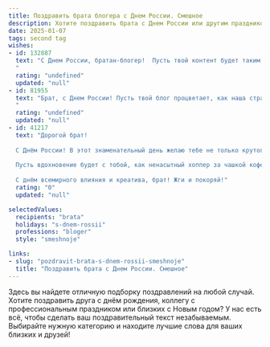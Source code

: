 ```yaml
---
title: Поздравить брата блогера с Днем России. Смешное
description: Хотите поздравить брата с Днем России или другим праздником? Наш ИИ создаст незабываемое поздравление, а вы обязательно выделитесь среди других.  
date: 2025-01-07
tags: second tag
wishes:
- id: 132887
  text: "С Днем России, братан-блогер!  Пусть твой контент будет таким же ярким и незабываемым, как салют на Красной площади, а подписчики – такими же преданными, как медведь к баночке с мёдом!  Главное – не забывай платить налоги, иначе придётся снимать видосы из налоговой...  шутка, конечно!  Или нет? 😉
  "
  rating: "undefined"
  updated: "null"
- id: 81955
  text: "Брат, с Днем России! Пусть твой блог процветает, как наша страна после очередных выборов! 😂
  "
  rating: "undefined"
  updated: "null"
- id: 41217
  text: "Дорогой брат!
  
  С Днём России! В этот знаменательный день желаю тебе не только крутого контента, но и много лайков в жизни! Пусть твои видео монтируются так же гладко, как река Волга, а каждый новый пост взрывает интернет, как фейерверк на Красной площади!
  
  Пусть вдохновение будет с тобой, как ненасытный хоппер за чашкой кофе, а комменты — всегда позитивными, как утренний заряд бодрости! Будь таким же креативным и ярким, как российский флаг, и не забывай, что блогера без подписчиков, как России — без праздников!
  
  С днём всемирного влияния и креатива, брат! Жги и покоряй!"
  rating: "0"
  updated: "null"

selectedValues:
  recipients: "brata"
  holidays: "s-dnem-rossii"
  professions: "bloger"
  style: "smeshnoje"

links:
- slug: "pozdravit-brata-s-dnem-rossii-smeshnoje"
  title: "Поздравить брата с Днем России. Смешное"
---
```


Здесь вы найдете отличную подборку поздравлений на любой случай. 
Хотите поздравить друга с днём рождения, коллегу с профессиональным праздником или близких с Новым годом? У нас есть всё, чтобы сделать ваш поздравительный текст незабываемым. Выбирайте нужную категорию и находите лучшие слова для ваших близких и друзей!
